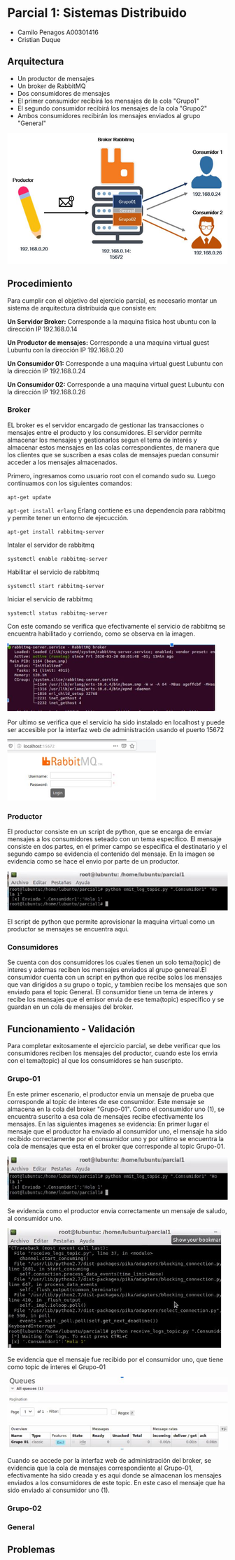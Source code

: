 # Parcial 1: Sistemas Distribuido

-  Camilo Penagos A00301416
-  Cristian Duque

## Arquitectura

-  Un productor de mensajes
-  Un broker de RabbitMQ
-  Dos consumidores de mensajes
-  El primer consumidor recibirá los mensajes de la cola "Grupo1"
-  El segundo consumidor recibirá los mensajes de la cola "Grupo2"
-  Ambos consumidores recibirán los mensajes enviados al grupo "General"

<img src ="img/arqui.JPG" height="300" >

## Procedimiento

Para cumplir con el objetivo del ejercicio parcial, es necesario montar un sistema de arquitectura distribuida que consiste en:

**Un Servidor Broker:** Corresponde a la maquina fisica host ubuntu con la dirección IP 192.168.0.14

**Un Productor de mensajes:** Corresponde a una maquina virtual guest Lubuntu con la dirección IP 192.168.0.20

**Un Consumidor 01:** Corresponde a una maquina virtual guest Lubuntu con la dirección IP 192.168.0.24

**Un Consumidor 02:** Corresponde a una maquina virtual guest Lubuntu con la dirección IP 192.168.0.26  



### Broker

EL broker es el servidor encargado de gestionar las transacciones o mensajes entre el producto y los consumidores. El servidor permite almacenar los mensajes y gestionarlos segun el tema de interés y almacenar estos mensajes en las colas correspondientes, de manera que los clientes que se suscriben a esas colas de mensajes puedan consumir acceder a los mensajes almacenados.

Primero, ingresamos como usuario root con el comando sudo su. Luego continuamos con los siguientes comandos:

`apt-get update`

`apt-get install erlang`
Erlang contiene es una dependencia para rabbitmq y permite tener un entorno de ejecucción.

`apt-get install rabbitmq-server`

Intalar el servidor de rabbitmq

`systemctl enable rabbitmq-server`

Habilitar el servicio de rabbitmq

`systemctl start rabbitmq-server`

Iniciar el servicio de rabbitmq

`systemctl status rabbitmq-server`

Con este comando se verifica que efectivamente el servicio de rabbitmq se encuentra habilitado y corriendo, como se observa en la imagen.

<img src ="img/brokerruning.JPG" height="155" >

Por ultimo se verifica que el servicio ha sido instalado en localhost y puede ser accesible por la interfaz web de administración usando el puerto 15672

<img src ="img/broker.JPG" height="140" >


### Productor

El productor consiste en un script de python, que se encarga de enviar mensajes a los consumidores seteado con un tema específico. El mensaje consiste en dos partes, en el primer campo se especifica el destinatario y el segundo campo se evidencia el contenido del mensaje. En la imagen se evidencia como se hace el envio por parte de un productor.

<img src ="img/enviar1.JPG" height="90" >

El script de python que permite aprovisionar la maquina virtual como un productor se mensajes se encuentra aqui.

### Consumidores

Se cuenta con dos consumidores los cuales tienen un solo tema(topic) de interes y ademas reciben los mensajes enviados al grupo genereal.El consumidor cuenta con un script en python que recibe solos los mensajes que van dirigidos a su grupo o topic, y tambien recibe los mensajes que son enviado para el topic General. El consumidor tiene un tema de interes y recibe los mensajes que el emisor envia de ese tema(topic) especifico y se guardan en un cola de mensajes del broker.

## Funcionamiento - Validación

Para completar exitosamente el ejercicio parcial, se debe verificar que los consumidores reciben los mensajes del productor, cuando este los envia con el tema(topic) al que los consumidores se han suscripto.

### Grupo-01
En este primer escenario, el productor envia un mensaje de prueba que corresponde al topic de interes de ese consumidor. Este mensaje se almacena en la cola del broker "Grupo-01". Como el consumidor uno (1), se encuentra suscrito a esa cola de mensajes recibe efectivamente los mensajes. En las siguientes imagenes se evidencia: En primer lugar el mensaje que el productor ha enviado al consumidor uno, el mensaje ha sido recibido correctamente por el consumidor uno y por ultimo se encuentra la cola de mensajes que esta en el broker que corresponde al topic Grupo-01.

<img src ="img/enviar1.JPG" height="100" >

Se evidencia como el productor envia correctamente un mensaje de saludo, al consumidor uno.

<img src ="img/recibir1.JPG"  >

Se evidencia que el mensaje fue recibido por el consumidor uno, que tiene como topic de interes el Grupo-01

<img src ="img/cola1.JPG" >

Cuando se accede por la interfaz web de administración del broker, se evidencia que la cola de mensajes correspondiente al Grupo-01, efectivamente ha sido creada y es aqui donde se almacenan los mensajes enviados a los consumidores de este topic. En este caso el mensaje que ha sido enviado al consumidor uno (1).




### Grupo-02

### General

## Problemas
